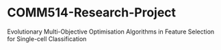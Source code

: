 # COMM514-Research-Project
Evolutionary Multi-Objective Optimisation Algorithms in Feature Selection for Single-cell Classification

